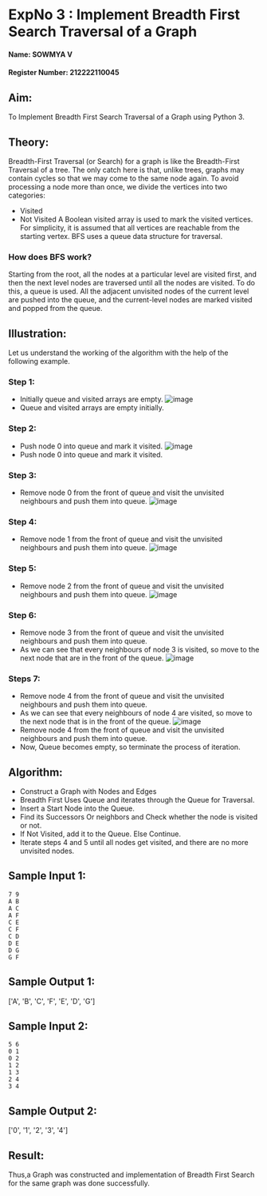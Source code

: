 # ExpNo 3 : Implement Breadth First Search Traversal of a Graph
#### Name: SOWMYA V
#### Register Number: 212222110045

## Aim:
To Implement Breadth First Search Traversal of a Graph using Python 3.

## Theory:
Breadth-First Traversal (or Search) for a graph is like the Breadth-First Traversal of a tree.
The only catch here is that, unlike trees, graphs may contain cycles so that we may come to the same node again. To avoid processing a node more than once, we divide the vertices into two categories:
- Visited
- Not Visited
A Boolean visited array is used to mark the visited vertices. For simplicity, it is assumed that all vertices are reachable from the starting vertex. BFS uses a queue data structure for traversal.</p>
### How does BFS work?
Starting from the root, all the nodes at a particular level are visited first, and then the next level nodes are traversed until all the nodes are visited.
To do this, a queue is used. All the adjacent unvisited nodes of the current level are pushed into the queue, and the current-level nodes are marked visited and popped from the queue.
## Illustration:
Let us understand the working of the algorithm with the help of the following example.
### Step 1: 
- Initially queue and visited arrays are empty.
![image](https://github.com/natsaravanan/19AI405FUNDAMENTALSOFARTIFICIALINTELLIGENCE/assets/87870499/8acdebf8-ecc2-4d10-a208-45cce441f059)
- Queue and visited arrays are empty initially.

### Step 2:
- Push node 0 into queue and mark it visited.
![image](https://github.com/natsaravanan/19AI405FUNDAMENTALSOFARTIFICIALINTELLIGENCE/assets/87870499/0e9ce012-8e1f-43d7-b7b9-c0fb19fe0c3f)
- Push node 0 into queue and mark it visited.
  
### Step 3: 
- Remove node 0 from the front of queue and visit the unvisited neighbours and push them into queue.
![image](https://github.com/natsaravanan/19AI405FUNDAMENTALSOFARTIFICIALINTELLIGENCE/assets/87870499/67d8fa3b-ce9e-46c2-9dd7-089e204e667a)

### Step 4: 
- Remove node 1 from the front of queue and visit the unvisited neighbours and push them into queue.
![image](https://github.com/natsaravanan/19AI405FUNDAMENTALSOFARTIFICIALINTELLIGENCE/assets/87870499/b0cf0fde-8a86-41cb-a054-36875ac24ab0)

### Step 5: 
- Remove node 2 from the front of queue and visit the unvisited neighbours and push them into queue.
![image](https://github.com/natsaravanan/19AI405FUNDAMENTALSOFARTIFICIALINTELLIGENCE/assets/87870499/8968a163-6b3a-4f7e-8ad4-bbf24f326b9b)

### Step 6: 
- Remove node 3 from the front of queue and visit the unvisited neighbours and push them into queue. 
- As we can see that every neighbours of node 3 is visited, so move to the next node that are in the front of the queue.
![image](https://github.com/natsaravanan/19AI405FUNDAMENTALSOFARTIFICIALINTELLIGENCE/assets/87870499/7a1c1b16-ea69-497f-a099-8440200f6dc0)

### Steps 7: 
- Remove node 4 from the front of queue and visit the unvisited neighbours and push them into queue. 
- As we can see that every neighbours of node 4 are visited, so move to the next node that is in the front of the queue.
![image](https://github.com/natsaravanan/19AI405FUNDAMENTALSOFARTIFICIALINTELLIGENCE/assets/87870499/8e16ffa3-c3d6-4774-822b-6eb84adedad9)
- Remove node 4 from the front of queue and visit the unvisited neighbours and push them into queue.
- Now, Queue becomes empty, so terminate the process of iteration.

## Algorithm:
- Construct a Graph with Nodes and Edges
- Breadth First Uses Queue and iterates through the Queue for Traversal.
- Insert a Start Node into the Queue.
- Find its Successors Or neighbors and Check whether the node is visited or not.
- If Not Visited, add it to the Queue. Else Continue.
- Iterate steps 4 and 5 until all nodes get visited, and there are no more unvisited nodes.</li>

## Sample Input 1:
```
7 9 
A B 
A C 
A F 
C E 
C F 
C D 
D E 
D G 
G F 
```
## Sample Output 1:
['A', 'B', 'C', 'F', 'E', 'D', 'G']

## Sample Input 2:
```
5 6 
0 1 
0 2 
1 2 
1 3 
2 4 
3 4
```
## Sample Output 2:
['0', '1', '2', '3', '4']

## Result:
Thus,a Graph was constructed and implementation of Breadth First Search for the same graph was done successfully.







